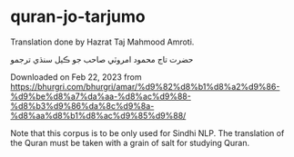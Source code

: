 # quran-jo-tarjumo

Translation done by Hazrat Taj Mahmood Amroti.

حضرت تاج محمود امروٽي صاحب جو ڪيل سنڌي ترجمو

Downloaded on Feb 22, 2023 from https://bhurgri.com/bhurgri/amar/%d9%82%d8%b1%d8%a2%d9%86-%d9%be%d8%a7%da%aa-%d8%ac%d9%88-%d8%b3%d9%86%da%8c%d9%8a-%d8%aa%d8%b1%d8%ac%d9%85%d9%88/

Note that this corpus is to be only used for Sindhi NLP. The translation of the Quran must be taken with a grain of salt for studying Quran.
